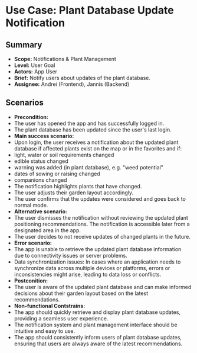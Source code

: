 # Use Case: Plant Database Update Notification

## Summary

- **Scope:** Notifications & Plant Management
- **Level:** User Goal
- **Actors:** App User
- **Brief:** Notify users about updates of the plant database.
- **Assignee:** Andrei (Frontend), Jannis (Backend)

## Scenarios

- **Precondition:**
- The user has opened the app and has successfully logged in.
- The plant database has been updated since the user's last login.
- **Main success scenario:**
- Upon login, the user receives a notification about the updated plant database if affected plants exist on the map or in the favorites and if:
- light, water or soil requirements changed
- edible status changed
- warning was added (in plant database), e.g. "weed potential"
- dates of sowing or raising changed
- companions changed
- The notification highlights plants that have changed.
- The user adjusts their garden layout accordingly.
- The user confirms that the updates were considered and goes back to normal mode.
- **Alternative scenario:**
- The user dismisses the notification without reviewing the updated plant positioning recommendations. The notification is accessible later from a designated area in the app.
- The user decides to not receive updates of changed plants in the future.
- **Error scenario:**
- The app is unable to retrieve the updated plant database information due to connectivity issues or server problems.
- Data synchronization issues: In cases where an application needs to synchronize data across multiple devices or platforms, errors or inconsistencies might arise, leading to data loss or conflicts.
- **Postconition:**
- The user is aware of the updated plant database and can make informed decisions about their garden layout based on the latest recommendations.
- **Non-functional Contstrains:**
- The app should quickly retrieve and display plant database updates, providing a seamless user experience.
- The notification system and plant management interface should be intuitive and easy to use.
- The app should consistently inform users of plant database updates, ensuring that users are always aware of the latest recommendations.
